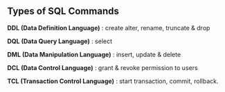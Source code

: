 ## Types of SQL Commands

**DDL (Data Definition Language)** : create alter, rename, truncate & drop

**DQL (Data Query Language)** : select

**DML (Data Manipulation Language)** : insert, update & delete

**DCL (Data Control Language)** : grant & revoke permission to users

**TCL (Transaction Control Language)** : start transaction, commit, rollback.
